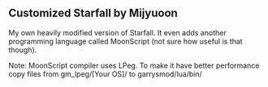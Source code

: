 Customized Starfall by Mijyuoon
-------------------------------
My own heavily modified version of Starfall. It even adds another programming language called MoonScript (not sure how useful is that though).

Note: MoonScript compiler uses LPeg. To make it have better performance copy files from gm_lpeg/[Your OS]/ to garrysmod/lua/bin/
